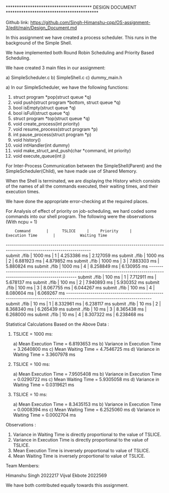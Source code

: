 ***************************************  DESIGN DOCUMENT ******************************************

Github link: [https://github.com/Singh-Himanshu-cpp/OS-assignment-3/edit/main/Design_Document.md ](https://github.com/Singh-Himanshu-cpp/OS-assignment-3)

In this assignment we have created a process scheduler. This runs in the background of the Simple Shell.

We have implemented both Round Robin Scheduling and Priority Based Scheduling.

We have created 3 main files in our assignment:

a) SimpleScheduler.c
b) SimpleShell.c
c) dummy_main.h

a) In our SimpleScheduler, we have the following functions:

   1) struct program *pop(struct queue *q)
   2) void push(struct program *bottom, struct queue *q)
   3) bool isEmpty(struct queue *q)
   4) bool isFull(struct queue *q)
   5) struct program *top(struct queue *q)
   6) void create_process(int priority)
   7) void resume_process(struct program *p)
   8) int pause_process(struct program *p)
   9) void history()
   10) void intHandler(int dummy)
   11) void make_struct_and_push(char *command, int priority)
   12) void execute_queue(int j)
   
For Inter-Process Communication between the SimpleShell(Parent) and the SimpleScheduler(Child), 
we have made use of Shared Memory.

When the Shell is terminated, we are displaying the History which consists of the names of all the commands executed, 
their waiting times, and their execution times.

We have done the appropriate error-checking at the required places.

For Analysis of effect of priority on job-scheduling, we hard coded some commands into our shell program. The following
were the observations (With ncpu = 1)

        Command       |      TSLICE     |     Priority     |         Execution Time       |           Waiting Time          
----------------------*-----------------*------------------*------------------------------*---------------------------------                                                                                                           
      submit ./fib    |      1000 ms    |         1        |          4.253386 ms         |            2.127059 ms
      submit ./fib    |      1000 ms    |         2        |          6.881923 ms         |            4.879852 ms
      submit ./fib    |      1000 ms    |         3        |          7.883303 ms         |            5.880824 ms
      submit ./fib    |      1000 ms    |         4        |          8.258849 ms         |            6.130955 ms
----------------------*-----------------*------------------*------------------------------*---------------------------------
      submit ./fib    |      100 ms     |         1        |          7.712911 ms         |            5.678137 ms
      submit ./fib    |      100 ms     |         2        |          7.940893 ms         |            5.930352 ms
      submit ./fib    |      100 ms     |         3        |          8.067755 ms         |            6.044267 ms
      submit ./fib    |      100 ms     |         4        |          8.080604 ms         |            6.069267 ms
----------------------*-----------------*------------------*------------------------------*---------------------------------
      submit ./fib    |       10 ms     |         1        |          8.332961 ms         |            6.238117 ms
      submit ./fib    |       10 ms     |         2        |          8.368340 ms         |            6.265439 ms
      submit ./fib    |       10 ms     |         3        |          8.365438 ms         |            6.268000 ms
      submit ./fib    |       10 ms     |         4        |          8.307322 ms         |            6.238468 ms




Statistical Calculations Based on the Above Data :

1. TSLICE = 1000 ms:
   
   a) Mean Execution Time =          6.8193653 ms
   b) Variance in Execution Time =   3.2640800 ms
   c) Mean Waiting Time =            4.7546725 ms
   d) Variance in Waiting Time =     3.3607978 ms

2. TSLICE = 100 ms:

   a) Mean Execution Time =          7.9505408 ms
   b) Variance in Execution Time =   0.0290722 ms
   c) Mean Waiting Time =            5.9305058 ms
   d) Variance in Waiting Time =     0.0319621 ms

3. TSLICE = 10 ms:

   a) Mean Execution Time =          8.3435153 ms
   b) Variance in Execution Time =   0.0008394 ms
   c) Mean Waiting Time =            6.2525060 ms
   d) Variance in Waiting Time =     0.0002704 ms


Observations : 

1. Variance in Waiting Time is directly proportional to the value of TSLICE.
2. Variance in Execution Time is directly proportional to the value of TSLICE.
3. Mean Execution Time is inversely proportional to value of TSLICE.
4. Mean Waiting Time is inversely proportional to value of TSLICE.

Team Members:

Himanshu Singh    2022217
Vijval Ekbote     2022569

We have both contributed equally towards this assignment.



   

